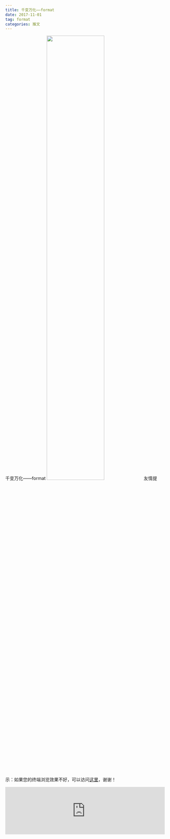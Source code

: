 ```yaml
---
title: 千变万化——format
date: 2017-11-01
tag: format
categories: 推文
---
```

千变万化——format
<img src="http://mmbiz.qpic.cn/mmbiz_jpg/ACviaWTBFxhYo0ORCqDVx0prVicuwxLbz8nZ9hqeHYLicEpqhJpXFKQKrfSsiaic2Pu8PFKs7xdZ5TZ3THJAeOpAU9A/0?wx_fmt.jpeg" style="width: 60%; height: auto;"/><!--more-->
友情提示：如果您的终端浏览效果不好，可以访问[这里](https://stata-club.github.io/stata_article/2017-11-01.html)，谢谢！
<iframe src="https://stata-club.github.io/stata_article/2017-11-01.html" id="iframepage" frameborder="0" scrolling="no" marginheight="0" marginwidth="0" width="100%" onLoad="iFrameHeight()"></iframe>
<script type="text/javascript" language="javascript">
function iFrameHeight() {
var ifm= document.getElementById("iframepage");
var subWeb = document.frames ? document.frames["iframepage"].document : ifm.contentDocument;   
if(ifm != null && subWeb != null) {
 ifm.height = subWeb.body.scrollHeight;
} 
} 
</script> 